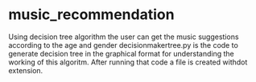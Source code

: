 # music_recommendation
Using decision tree algorithm the user can get the music suggestions according to the age and gender
decisionmakertree.py is the code to generate decision tree in the graphical format for understanding the working of this algoritm. After running that code a file is created withdot extension.
